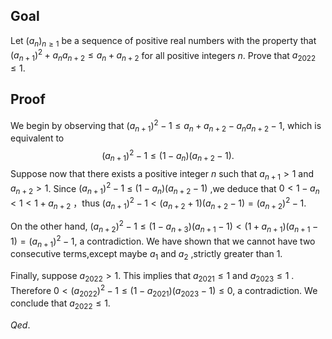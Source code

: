 ## Goal

Let $(a_{n})_{n\geqslant1}$ be a sequence of positive real numbers with the property that $(a_{n+1})^2+a_na_{n+2}\leqslant a_n+a_{n+2}$ for all positive integers $n$. Prove that $a_{2022}\leqslant1$.

## Proof

We begin by observing that $(a_{n+1})^{2}-1\leqslant a_{n}+a_{n+2}-a_{n}a_{n+2}-1$, which is equivalent to $$(a_{n+1})^2-1\leqslant(1-a_n)(a_{n+2}-1).$$ Suppose now that there exists a positive integer $n$ such that $a_{n+1}>1$ and $a_{n+2}>1$. Since $( a_{n+ 1}) ^{2}- 1$ $\leqslant$ $( 1- a_{n}) ( a_{n+ 2}- 1)$ ,we deduce that $0 < 1- a_{n} < 1 < 1 + a_{n+ 2}$ ，thus $(a_{n+1})^{2}-1<(a_{n+2}+1)(a_{n+2}-1)=(a_{n+2})^{2}-1$.

On the other hand, $(a_{n+2})^{2}-1\leqslant(1-a_{n+3})(a_{n+1}-1)$$<(1+a_{n+1})(a_{n+1}-1)=(a_{n+1})^{2}-1$, a contradiction. We have shown that we cannot have two consecutive terms,except maybe $a_1$ and $a_2$ ,strictly greater than 1.

Finally, suppose $a_{2022}>1$. This implies that $a_{2021}\leqslant1$ and $a_{2023}\leqslant1$ . Therefore $0<(a_{2022})^{2}-1\leqslant(1-a_{2021})(a_{2023}-1)\leqslant0$, a contradiction. We conclude that $a_{2022}\leqslant 1$.

$Qed.$